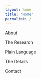 ```yaml
---
layout: home
title: "Home"
permalink: /
---
```



About

The Research

Plain Language

The Details

Contact



